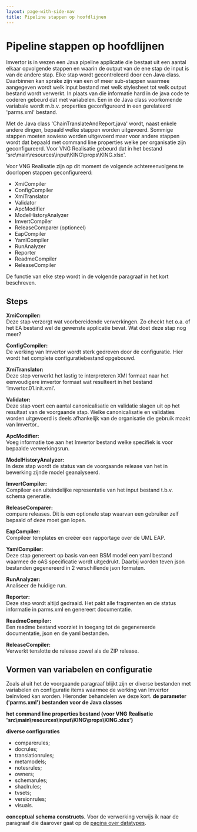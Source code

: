 ```yaml
---
layout: page-with-side-nav
title: Pipeline stappen op hoofdlijnen
---
```

#  Pipeline stappen op hoofdlijnen
Imvertor is in wezen een Java pipeline applicatie die bestaat uit een aantal elkaar opvolgende stappen en waarin de output 
van de ene stap de input is van de andere stap. Elke stap wordt gecontroleerd door een Java class. Daarbinnen kan sprake 
zijn van een of meer sub-stappen waarmee aangegeven wordt welk input bestand met welk stylesheet tot welk output bestand 
wordt verwerkt. In plaats van die informatie hard in de java code te coderen gebeurd dat met variabelen. Een in de Java 
class voorkomende variabale wordt m.b.v. properties geconfigureerd in een gerelateerd 'parms.xml' bestand.

Met de Java class 'ChainTranslateAndReport.java' wordt, naast enkele andere dingen, bepaald welke stappen worden uitgevoerd. 
Sommige stappen moeten sowieso worden uitgevoerd maar voor andere stappen wordt dat bepaald met command line properties 
welke per organisatie zijn geconfigureerd. Voor VNG Realisatie gebeurd dat in het bestand 'src\main\resources\input\KING\props\KING.xlsx'.

Voor VNG Realisatie zijn op dit moment de volgende achtereenvolgens te doorlopen stappen geconfigureerd:
*	XmiCompiler
*	ConfigCompiler
*	XmiTranslator
*	Validator
*	ApcModifier
*	ModelHistoryAnalyzer
*	ImvertCompiler
*	ReleaseComparer (optioneel)
*	EapCompiler
*	YamlCompiler
*	RunAnalyzer
*	Reporter
*	ReadmeCompiler
*	ReleaseCompiler

De functie van elke step wordt in de volgende paragraaf in het kort beschreven.

## Steps
**XmiCompiler:**<br/>
Deze stap verzorgt wat voorbereidende verwerkingen. Zo checkt het o.a. of het EA bestand wel de gewenste applicatie bevat.
Wat doet deze stap nog meer?

**ConfigCompiler:**<br/>
De werking van Imvertor wordt sterk gedreven door de configuratie. Hier wordt het complete configuratiebestand opgebouwd.

**XmiTranslator:**<br/>
Deze step verwerkt het lastig te interpreteren XMI formaat naar het eenvoudigere imvertor formaat wat resulteert in het bestand ‘imvertor.01.init.xml’.

**Validator:**<br/>
Deze stap voert een aantal canonicalisatie en validatie slagen uit op het resultaat van de voorgaande stap. Welke canonicalisatie en validaties worden uitgevoerd is deels afhankelijk van de organisatie die gebruik maakt van Imvertor..

**ApcModifier:**<br/>
Voeg informatie toe aan het Imvertor bestand welke specifiek is voor bepaalde verwerkingsrun.

**ModelHistoryAnalyzer:**<br/>
In deze stap wordt de status van de voorgaande release van het in bewerking zijnde model geanalyseerd.

**ImvertCompiler:**<br/>
Compileer een uiteindelijke representatie van het input bestand t.b.v. schema generatie.

**ReleaseComparer:**<br/>
compare releases. Dit is een optionele stap waarvan een gebruiker zelf bepaald of deze moet gan lopen.

**EapCompiler:**<br/>
Compileer templates en creëer een rapportage over de UML EAP.

**YamlCompiler:**<br/>
Deze stap genereert op basis van een BSM model een yaml bestand waarmee de oAS specificatie wordt uitgedrukt. Daarbij worden teven json bestanden gegenereerd in 2 verschillende json formaten.

**RunAnalyzer:**<br/>
Analiseer de huidige run.

**Reporter:**<br/>
Deze step wordt altijd gedraaid. Het pakt alle fragmenten en de status informatie in parms.xml en genereert documentatie.

**ReadmeCompiler:**<br/>
Een readme bestand voorziet in toegang tot de gegenereerde documentatie, json en de yaml bestanden.

**ReleaseCompiler:**<br/>
Verwerkt tenslotte de release zowel als de ZIP release.

## Vormen van variabelen en configuratie
Zoals al uit het de voorgaande paragraaf blijkt zijn er diverse bestanden met variabelen en configuratie items waarmee de werking van Imvertor beïnvloed kan worden.
Hieronder behandelen we deze kort.
**de parameter ('parms.xml') bestanden voor de Java classes**

**het command line properties bestand (voor VNG Realisatie 'src\main\resources\input\KING\props\KING.xlsx')**

**diverse configuraties**
  - comparerules;
  - docrules;
  - translationrules;
  - metamodels;
  - notesrules;
  - owners;
  - schemarules;
  - shaclrules;
  - tvsets;
  - versionrules;
  - visuals.

**conceptual schema constructs.**
Voor de verwerking verwijs ik naar de paragraaf die daarover gaat op de [pagina over datatypes](../Omgang-met-datatypes.html#conceptual-schemas).
